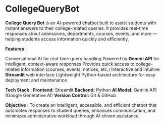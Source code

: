 # CollegeQueryBot

**College Query Bot** is an AI-powered chatbot built to assist students with instant answers to their college-related queries. It provides real-time responses about admissions, departments, courses, events, and more — helping students access information quickly and efficiently.

**Features** : 

Conversational AI for real-time query handling
Powered by **Gemini API** for intelligent, context-aware responses
Provides quick access to college-related information (courses, events, notices, etc.)
Interactive and intuitive **Streamlit** web interface
Lightweight Python-based architecture for easy deployment and maintenance

**Tech Stack** : **Frontend:** Streamlit
**Backend:** Python
**AI Model:** Gemini API (Google Generative AI)
**Version Control:** Git & GitHub

**Objective** : 
To create an intelligent, accessible, and efficient chatbot that automates responses to student queries, enhances communication, and minimizes administrative workload through AI-driven assistance.

